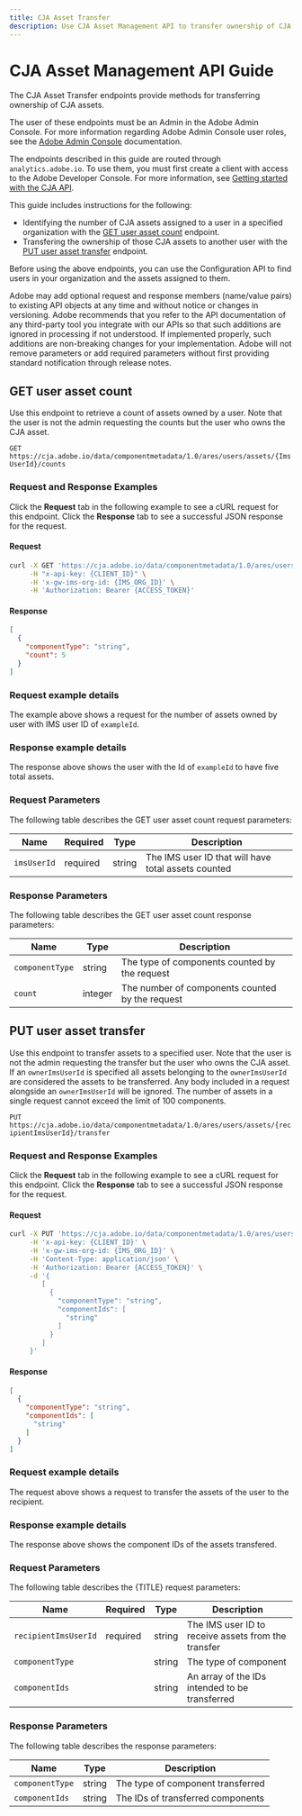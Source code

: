 ```yaml
---
title: CJA Asset Transfer
description: Use CJA Asset Management API to transfer ownership of CJA assets
---
```


# CJA Asset Management API Guide

The CJA Asset Transfer endpoints provide methods for transferring ownership of CJA assets.
<InlineAlert variant="info" slots="text" />

The user of these endpoints must be an Admin in the Adobe Admin Console. For more information regarding Adobe Admin Console user roles, see the [Adobe Admin Console](https://helpx.adobe.com/enterprise/using/users.html) documentation.

The endpoints described in this guide are routed through `analytics.adobe.io`. To use them, you must first create a client with access to the Adobe Developer Console. For more information, see [Getting started with the CJA API](https://developer.adobe.com/cja-apis/docs/getting-started/).

This guide includes instructions for the following:

* Identifying the number of CJA assets assigned to a user in a specified organization with the [GET user asset count]() endpoint.
* Transfering the ownership of those CJA assets to another user with the [PUT user asset transfer]() endpoint. 

Before using the above endpoints, you can use the Configuration API to find users in your organization and the assets assigned to them. 

<InlineAlert variant="info" slots="text" />

Adobe may add optional request and response members (name/value pairs) to existing API objects at any time and without notice or changes in versioning. Adobe recommends that you refer to the API documentation of any third-party tool you integrate with our APIs so that such additions are ignored in processing if not understood. If implemented properly, such additions are non-breaking changes for your implementation. Adobe will not remove parameters or add required parameters without first providing standard notification through release notes.


## GET user asset count

Use this endpoint to retrieve a count of assets owned by a user. Note that the user is not the admin requesting the counts but the user who owns the CJA asset.

`GET https://cja.adobe.io/data/componentmetadata/1.0/ares/users/assets/{ImsUserId}/counts`

### Request and Response Examples

Click the **Request** tab in the following example to see a cURL request for this endpoint. Click the **Response** tab to see a successful JSON response for the request.

<CodeBlock slots="heading, code" repeat="2" languages="CURL,JSON"/>

#### Request

```sh
curl -X GET 'https://cja.adobe.io/data/componentmetadata/1.0/ares/users/assets/exampleId/counts' \
     -H "x-api-key: {CLIENT_ID}" \
     -H 'x-gw-ims-org-id: {IMS_ORG_ID}' \
     -H 'Authorization: Bearer {ACCESS_TOKEN}'
```

#### Response

```json
[
  {
    "componentType": "string",
    "count": 5
  }
]
```

### Request example details

The example above shows a request for the number of assets owned by user with IMS user ID of `exampleId`.

### Response example details

The response above shows the user with the Id of `exampleId` to have five total assets.

### Request Parameters

The following table describes the GET user asset count request parameters:

| Name | Required | Type | Description |
| --- | --- | --- | --- |
| `imsUserId` | required | string | The IMS user ID that will have total assets counted |

### Response Parameters

The following table describes the GET user asset count response parameters:

| Name | Type | Description |
| --- | --- | --- |
| `componentType` | string | The type of components counted by the request |
| `count` | integer | The number of components counted by the request |

## PUT user asset transfer

Use this endpoint to transfer assets to a specified user. Note that the user is not the admin requesting the transfer but the user who owns the CJA asset.
If an `ownerImsUserId` is specified all assets belonging to the `ownerImsUserId` are considered the assets to be transferred. Any body included in a request alongside an `ownerImsUserId` will be ignored. The number of assets in a single request cannot exceed the limit of 100 components.

`PUT https://cja.adobe.io/data/componentmetadata/1.0/ares/users/assets/{recipientImsUserId}/transfer`

### Request and Response Examples

Click the **Request** tab in the following example to see a cURL request for this endpoint. Click the **Response** tab to see a successful JSON response for the request.

<CodeBlock slots="heading, code" repeat="2" languages="CURL,JSON"/>

#### Request

```sh
curl -X PUT 'https://cja.adobe.io/data/componentmetadata/1.0/ares/users/assets/{recipientImsUserId}/transfer' \
     -H 'x-api-key: {CLIENT_ID}' \
     -H 'x-gw-ims-org-id: {IMS_ORG_ID}' \
     -H 'Content-Type: application/json' \
     -H 'Authorization: Bearer {ACCESS_TOKEN}' \
     -d '{
        [
          {
            "componentType": "string",
            "componentIds": [
              "string"
            ]
          }
        ]
     }'
```

#### Response

```json
[
  {
    "componentType": "string",
    "componentIds": [
      "string"
    ]
  }
]
```

### Request example details

The request above shows a request to transfer the assets of the user to the recipient.

### Response example details

The response above shows the component IDs of the assets transfered.

### Request Parameters

The following table describes the {TITLE} request parameters:

| Name | Required | Type | Description |
| --- | --- | --- | --- |
| `recipientImsUserId` | required | string | The IMS user ID to receive assets from the transfer |
| `componentType` |  | string | The type of component |
| `componentIds` |  | string | An array of the IDs intended to be transferred |

### Response Parameters

The following table describes the response parameters:

| Name | Type | Description |
| --- | --- | --- |
| `componentType` | string | The type of component transferred |
| `componentIds` | string | The IDs of transferred components |
